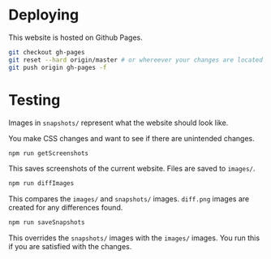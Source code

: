 # Deploying
This website is hosted on Github Pages.

```sh
git checkout gh-pages
git reset --hard origin/master # or whereever your changes are located
git push origin gh-pages -f
```

# Testing
Images in `snapshots/` represent what the website should look like.

You make CSS changes and want to see if there are unintended changes.

```sh
npm run getScreenshots
```

This saves screenshots of the current website. Files are saved to `images/`.


```sh
npm run diffImages
```

This compares the `images/` and `snapshots/` images. `diff.png` images are created for any differences found.


```sh
npm run saveSnapshots
```

This overrides the `snapshots/` images with the `images/` images. You run this if you are satisfied with the changes.